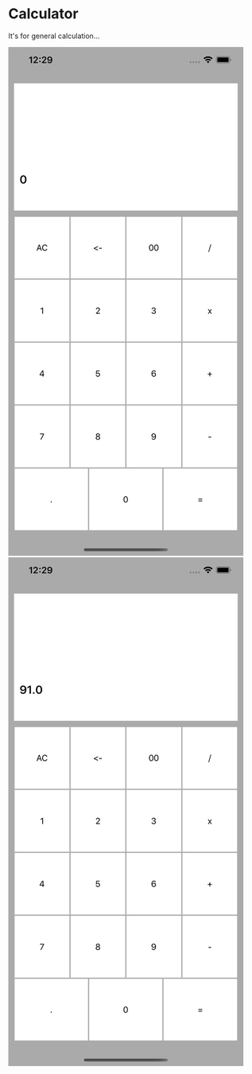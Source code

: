 # Calculator
It's for general calculation...

![alt text](https://raw.githubusercontent.com/Zahid001/Calculator/master/Simulator%20Screen%20Shot%20-%20iPhone%2011%20Pro%20Max%20-%202019-10-10%20at%2000.29.01.png)
![alt text](https://raw.githubusercontent.com/Zahid001/Calculator/master/Simulator%20Screen%20Shot%20-%20iPhone%2011%20Pro%20Max%20-%202019-10-10%20at%2000.29.11.png)
